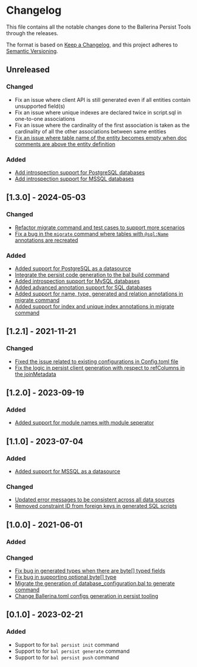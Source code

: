 # Changelog
This file contains all the notable changes done to the Ballerina Persist Tools through the releases.

The format is based on [Keep a Changelog](https://keepachangelog.com/en/1.0.0/),
and this project adheres to [Semantic Versioning](https://semver.org/spec/v2.0.0.html).

## Unreleased

### Changed
- Fix an issue where client API is still generated even if all entities contain unsupported field(s)
- Fix an issue where unique indexes are declared twice in script.sql in one-to-one associations
- Fix an issue where the cardinality of the first association is taken as the cardinality of all the other associations between same entities
- [Fix an issue where table name of the entity becomes empty when doc comments are above the entity definition](https://github.com/ballerina-platform/ballerina-library/issues/6497)

### Added
- [Add introspection support for PostgreSQL databases](https://github.com/ballerina-platform/ballerina-library/issues/6333)
- [Add introspection support for MSSQL databases](https://github.com/ballerina-platform/ballerina-library/issues/6460)

## [1.3.0] - 2024-05-03

### Changed
- [Refactor migrate command and test cases to support more scenarios](https://github.com/ballerina-platform/ballerina-library/issues/6189)
- [Fix a bug in the `migrate` command where tables with `@sql:Name` annotations are recreated](https://github.com/ballerina-platform/ballerina-library/issues/6374)

### Added
- [Added support for PostgreSQL as a datasource](https://github.com/ballerina-platform/ballerina-standard-library/issues/5829)
- [Integrate the persist code generation to the bal build command](https://github.com/ballerina-platform/ballerina-library/issues/5784)
- [Added introspection support for MySQL databases](https://github.com/ballerina-platform/ballerina-library/issues/6014)
- [Added advanced annotation support for SQL databases](https://github.com/ballerina-platform/ballerina-library/issues/6013)
- [Added support for name, type, generated and relation annotations in migrate command](https://github.com/ballerina-platform/ballerina-library/issues/6189)
- [Added support for index and unique index annotations in migrate command](https://github.com/ballerina-platform/ballerina-library/issues/6189)

## [1.2.1] - 2021-11-21

### Changed
- [Fixed the issue related to existing configurations in Config.toml file](https://github.com/ballerina-platform/persist-tools/issues/314)
- [Fix the logic in persist client generation with respect to refColumns in the joinMetadata](https://github.com/ballerina-platform/persist-tools/issues/312)

## [1.2.0] - 2023-09-19

### Added
- [Added support for module names with module seperator](https://github.com/ballerina-platform/persist-tools/issues/273)

## [1.1.0] - 2023-07-04

### Added
- [Added support for MSSQL as a datasource](https://github.com/ballerina-platform/ballerina-standard-library/issues/4506)

### Changed
- [Updated error messages to be consistent across all data sources](https://github.com/ballerina-platform/ballerina-standard-library/issues/4360)
- [Removed constraint ID from foreign keys in generated SQL scripts](https://github.com/ballerina-platform/ballerina-standard-library/issues/4581)


## [1.0.0] - 2021-06-01

### Added

### Changed
- [Fix bug in generated types when there are byte[] typed fields](https://github.com/ballerina-platform/ballerina-standard-library/issues/4075)
- [Fix bug in supporting optional byte[] type](https://github.com/ballerina-platform/ballerina-standard-library/issues/4074)
- [Migrate the generation of database_configuration.bal to generate command](https://github.com/ballerina-platform/ballerina-standard-library/issues/4118)
- [Change Ballerina.toml configs generation in persist tooling](https://github.com/ballerina-platform/ballerina-standard-library/issues/4135)

## [0.1.0] - 2023-02-21

### Added
 
- Support to for `bal persist init` command
- Support to for `bal persist generate` command
- Support to for `bal persist push` command
